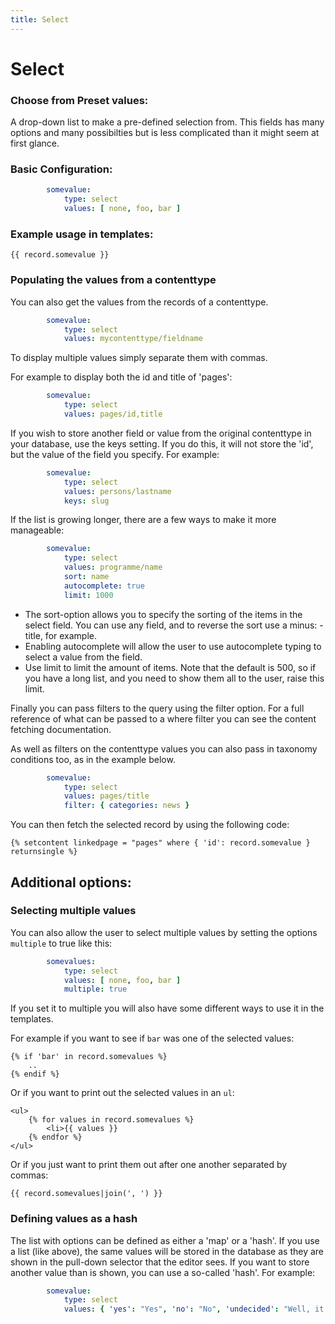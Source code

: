 ```yaml
---
title: Select
---
```

Select
======

### Choose from Preset values:

A drop-down list to make a pre-defined selection from. This fields has many
options and many possibilties but is less complicated than it might seem at
first glance.

### Basic Configuration:

```yaml
        somevalue:
            type: select
            values: [ none, foo, bar ]
```

### Example usage in templates:

```twig
{{ record.somevalue }}
```

### Populating the values from a contenttype

You can also get the values from the records of a contenttype.

```yaml
        somevalue:
            type: select
            values: mycontenttype/fieldname
```

To display multiple values simply separate them with commas.

For example to display both the id and title of 'pages':

```yaml
        somevalue:
            type: select
            values: pages/id,title
```

If you wish to store another field or value from the original contenttype in
your database, use the keys setting. If you do this, it will not store the
'id', but the value of the field you specify. For example:

```yaml
        somevalue:
            type: select
            values: persons/lastname
            keys: slug
```

If the list is growing longer, there are a few ways to make it more manageable:

```yaml
        somevalue:
            type: select
            values: programme/name
            sort: name
            autocomplete: true
            limit: 1000
```

* The sort-option allows you to specify the sorting of the items in the select
  field. You can use any field, and to reverse the sort use a minus: -title,
  for example.
* Enabling autocomplete will allow the user to use autocomplete typing to
  select a value from the field.
* Use limit to limit the amount of items. Note that the default is 500, so if
  you have a long list, and you need to show them all to the user, raise this
  limit.

Finally you can pass filters to the query using the filter option. For a full
reference of what can be passed to a where filter you can see the content
fetching documentation.

As well as filters on the contenttype values you can also pass in taxonomy
conditions too, as in the example below.

```yaml
        somevalue:
            type: select
            values: pages/title
            filter: { categories: news }
```

You can then fetch the selected record by using the following code:

```twig
{% setcontent linkedpage = "pages" where { 'id': record.somevalue } returnsingle %}
```

## Additional options:

### Selecting multiple values

You can also allow the user to select multiple values by setting the options
`multiple` to true like this:

```yaml
        somevalues:
            type: select
            values: [ none, foo, bar ]
            multiple: true
```

If you set it to multiple you will also have some different ways to use it in
the templates.

For example if you want to see if `bar` was one of the selected values:

```twig
{% if 'bar' in record.somevalues %}
    ..
{% endif %}
```

Or if you want to print out the selected values in an `ul`:

```twig
<ul>
    {% for values in record.somevalues %}
        <li>{{ values }}
    {% endfor %}
</ul>
```

Or if you just want to print them out after one another separated by commas:

```twig
{{ record.somevalues|join(', ') }}
```


### Defining values as a hash

The list with options can be defined as either a 'map' or a 'hash'. If you use
a list (like above), the same values will be stored in the database as they are
shown in the pull-down selector that the editor sees. If you want to store
another value than is shown, you can use a so-called 'hash'. For example:

```yaml
        somevalue:
            type: select
            values: { 'yes': "Yes", 'no': "No", 'undecided': "Well, it can go either way" }
```

